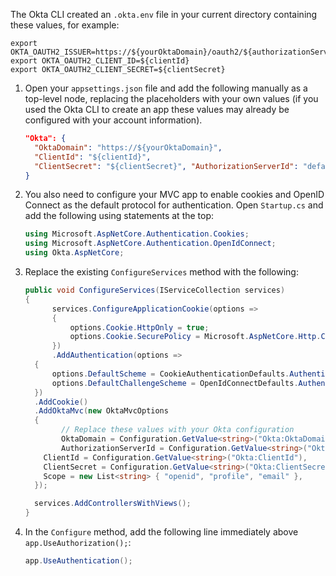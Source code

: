 The Okta CLI created an `.okta.env` file in your current directory containing these values, for example:

```properties
export OKTA_OAUTH2_ISSUER=https://${yourOktaDomain}/oauth2/${authorizationServerId}
export OKTA_OAUTH2_CLIENT_ID=${clientId}
export OKTA_OAUTH2_CLIENT_SECRET=${clientSecret}
```

1. Open your `appsettings.json` file and add the following manually as a top-level node, replacing the placeholders with your own values (if you used the Okta CLI to create an app these values may already be configured with your account information).

   ```json
   "Okta": {
     "OktaDomain": "https://${yourOktaDomain}",
     "ClientId": "${clientId}",
     "ClientSecret": "${clientSecret}", "AuthorizationServerId": "default"
   }
   ```

2. You also need to configure your MVC app to enable cookies and OpenID Connect as the default protocol for authentication. Open `Startup.cs` and add the following using statements at the top:

   ```csharp
   using Microsoft.AspNetCore.Authentication.Cookies;
   using Microsoft.AspNetCore.Authentication.OpenIdConnect;
   using Okta.AspNetCore;
   ```

3. Replace the existing `ConfigureServices` method with the following:

   ```csharp
   public void ConfigureServices(IServiceCollection services)
   {
         services.ConfigureApplicationCookie(options =>
         {
             options.Cookie.HttpOnly = true;
             options.Cookie.SecurePolicy = Microsoft.AspNetCore.Http.CookieSecurePolicy.Always;
         })
         .AddAuthentication(options =>
     {
         options.DefaultScheme = CookieAuthenticationDefaults.AuthenticationScheme;
         options.DefaultChallengeScheme = OpenIdConnectDefaults.AuthenticationScheme;
     })
     .AddCookie()
     .AddOktaMvc(new OktaMvcOptions
     {
           // Replace these values with your Okta configuration
           OktaDomain = Configuration.GetValue<string>("Okta:OktaDomain"),
           AuthorizationServerId = Configuration.GetValue<string>("Okta:AuthorizationServerId"),
       ClientId = Configuration.GetValue<string>("Okta:ClientId"),
       ClientSecret = Configuration.GetValue<string>("Okta:ClientSecret"),
       Scope = new List<string> { "openid", "profile", "email" },
     });

     services.AddControllersWithViews();
   }
   ```

4. In the `Configure` method, add the following line immediately above `app.UseAuthorization();`:

   ```cs
   app.UseAuthentication();
   ```

